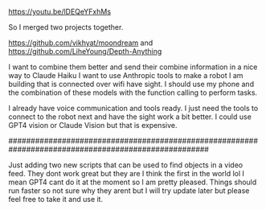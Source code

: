 https://youtu.be/lDEQeYFxhMs

So I merged two projects together.

https://github.com/vikhyat/moondream and https://github.com/LiheYoung/Depth-Anything

I want to combine them better and send their combine information in a nice way to Claude Haiku
I want to use Anthropic tools to make a robot I am building that is connected over wifi have sight.
I should use my phone and the combination of these models with the function calling to perform tasks.

I already have voice communication and tools ready. I just need the tools to connect to the robot next and have the sight work a bit better.
I could use GPT4 vision or Claude Vision but that is expensive.

#####################################################################################################

Just adding two new scripts that can be used to find objects in a video feed. They dont work great but they are I think the first in the world lol
I mean GPT4 cant do it at the moment so I am pretty pleased. Things should run faster so not sure why they arent but I will try update later but please feel
free to take it and use it.

